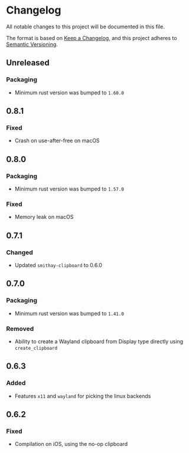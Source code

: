 # Changelog

All notable changes to this project will be documented in this file.

The format is based on [Keep a Changelog](https://keepachangelog.com/en/1.0.0/),
and this project adheres to [Semantic Versioning](https://semver.org/spec/v2.0.0.html).

## Unreleased

### Packaging

- Minimum rust version was bumped to `1.60.0`

## 0.8.1 

### Fixed

- Crash on use-after-free on macOS

## 0.8.0

### Packaging

- Minimum rust version was bumped to `1.57.0`

### Fixed

- Memory leak on macOS

## 0.7.1

### Changed

- Updated `smithay-clipboard` to 0.6.0

## 0.7.0

### Packaging

- Minimum rust version was bumped to `1.41.0`

### Removed

- Ability to create a Wayland clipboard from Display type directly using `create_clipboard`

## 0.6.3

### Added

- Features `x11` and `wayland` for picking the linux backends

## 0.6.2

### Fixed

- Compilation on iOS, using the no-op clipboard
